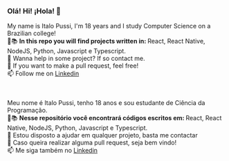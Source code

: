 

### Olá! Hi! ¡Hola! 👋
My name is Italo Pussi, I'm 18 years and I study Computer Science on a Brazilian college!<br/>
🌱📚 <strong> In this repo you will find projects written in: </strong>React, React Native, NodeJS, Python, Javascript e Typescript.<br/>
👯 Wanna help in some project? If so contact me.<br/>
🤔 If you want to make a pull request, feel free!<br/>
📫 Follow me on <a href="https://www.linkedin.com/in/italopussi/">Linkedin</a>

<br />

Meu nome é Italo Pussi, tenho 18 anos e sou estudante de Ciência da Programação.<br/>
🌱📚 <strong> Nesse repositório você encontrará códigos escritos em: </strong>React, React Native, NodeJS, Python, Javascript e Typescript.<br/>
👯 Estou disposto a ajudar em qualquer projeto, basta me contactar<br/>
🤔 Caso queira realizar alguma pull request, seja bem vindo!<br/>
📫 Me siga também no <a href="https://www.linkedin.com/in/italopussi/">Linkedin</a>




